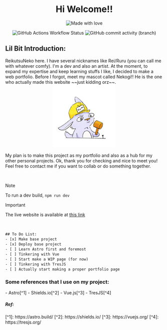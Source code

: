 <div align="center">

<h1> Hi Welcome!! </h1>

![Made with love](https://img.shields.io/badge/made_with-%E2%9D%A4-red?style=for-the-badge&labelColor=grey
)

![GitHub Actions Workflow Status](https://img.shields.io/github/actions/workflow/status/ReikutsuNeko/reikutsuneko.github.io/deploy.yml?style=for-the-badge) 
![GitHub commit activity (branch)](https://img.shields.io/github/commit-activity/t/ReikutsuNeko/reikutsuneko.github.io/develop?style=for-the-badge)

</div>

<h2>Lil Bit Introduction:</h2>
ReikutsuNeko here. I have several nicknames like Rei/Ruru (you can call me with whatever comfy). I'm a dev and also an artist. At the moment, to expand my expertise and keep learning stuffs I like, I decided to make a web portfolio. Before I forgot, meet my mascot called Nekogi!! He is the one who actually made this website ~~just kidding orz~~.

<div align="center">
    <img src="public/assets/images/dum_gif.gif" width="200" height="200"/>
</div>

My plan is to make this project as my portfolio and also as a hub for my other personal projects. Ok, thank you for checking and nice to meet you! Feel free to contact me if you want to collab or do something together.

<br>

> [!NOTE]
> To run a dev build, `npm run dev` 

> [!IMPORTANT]
> The live website is available at [this link](https://reikutsuneko.github.io/)

<br>

```[tasklist]
## To Do List:
- [x] Make base project
- [x] Deploy base project
- [ ] Learn Astro first and foremost
- [ ] Tinkering with Vue
- [ ] Start make a WIP page (for now)
- [ ] Tinkering with TresJS
- [ ] Actually start making a proper portfolio page
```

<h3>Some references that I use on my project:</h3>
- Astro[^1]
- Shields.io[^2]
- Vue.js[^3]
- TresJS[^4]

<h5>Ref:</h5>
[^1]: https://astro.build/  
[^2]: https://shields.io/  
[^3]: https://vuejs.org/  
[^4]: https://tresjs.org/  